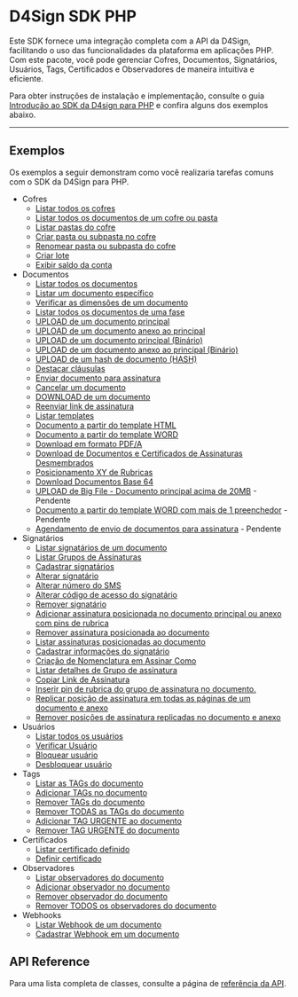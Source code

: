 # D4Sign SDK PHP

Este SDK fornece uma integração completa com a API da D4Sign, facilitando o uso das funcionalidades da plataforma em aplicações PHP.
Com este pacote, você pode gerenciar Cofres, Documentos, Signatários, Usuários, Tags, Certificados e Observadores de maneira intuitiva e eficiente.

Para obter instruções de instalação e implementação, consulte o guia [Introdução ao SDK da D4sign para PHP](./getting_started.md) e confira alguns dos exemplos abaixo.

---

## Exemplos

Os exemplos a seguir demonstram como você realizaria tarefas comuns com o SDK da D4Sign para PHP.

- Cofres
  - [Listar todos os cofres](./examples/safe/list_all_safes.md)
  - [Listar todos os documentos de um cofre ou pasta](./examples/safe/list_all_documents_in_a_safe_or_folder.md)
  - [Listar pastas do cofre](./examples/safe/list_safe_folders.md)
  - [Criar pasta ou subpasta no cofre](./examples/safe/create_folder_or_subfolder_in_safe.md)
  - [Renomear pasta ou subpasta do cofre](./examples/safe/rename_safe_folder_or_subfolder.md)
  - [Criar lote](./examples/safe/create_batch.md)
  - [Exibir saldo da conta](./examples/safe/show_account_balance.md)
- Documentos
  - [Listar todos os documentos](./examples/document/list_all_documents.md)
  - [Listar um documento específico](./examples/document/list_a_specific_document.md)
  - [Verificar as dimensões de um documento](./examples/document/check_document_dimensions.md)
  - [Listar todos os documentos de uma fase](./examples/document/list_all_documents_in_a_phase.md)
  - [UPLOAD de um documento principal](./examples/document/upload_a_main_document.md)
  - [UPLOAD de um documento anexo ao principal](./examples/document/upload_a_document_attached_to_main.md)
  - [UPLOAD de um documento principal (Binário)](./examples/document/upload_a_main_document_binary.md)
  - [UPLOAD de um documento anexo ao principal (Binário)](./examples/document/upload_a_document_attached_to_main_binary.md)
  - [UPLOAD de um hash de documento (HASH)](./examples/document/upload_a_document_hash.md)
  - [Destacar cláusulas](./examples/document/highlight_clauses.md)
  - [Enviar documento para assinatura](./examples/document/send_document_for_signature.md)
  - [Cancelar um documento](./examples/document/cancel_a_document.md)
  - [DOWNLOAD de um documento](./examples/document/download_a_document.md)
  - [Reenviar link de assinatura](./examples/document/resend_signature_link.md)
  - [Listar templates](./examples/document/list_templates.md)
  - [Documento a partir do template HTML](./examples/document/document_from_html_template.md)
  - [Documento a partir do template WORD](./examples/document/document_from_word_template.md)
  - [Download em formato PDF/A](./examples/document/download_in_pdf_format_a.md)
  - [Download de Documentos e Certificados de Assinaturas Desmembrados](./examples/document/download_documents_and_separated_signature_certificates.md)
  - [Posicionamento XY de Rubricas](./examples/document/xy_positioning_of_initials.md)
  - [Download Documentos Base 64](./examples/document/download_documents_base_64.md)
  - [UPLOAD de Big File - Documento principal acima de 20MB](./examples/document/upload_big_file.md) - Pendente
  - [Documento a partir do template WORD com mais de 1 preenchedor](./examples/document/document_from_word_template_with_more_than_one_filler.md) - Pendente
  - [Agendamento de envio de documentos para assinatura](./examples/document/schedule_sending_documents_for_signature.md) - Pendente
- Signatários
  - [Listar signatários de um documento](./examples/signatory/list_document_signers.md)
  - [Listar Grupos de Assinaturas](./examples/signatory/list_signature_groups.md)
  - [Cadastrar signatários](./examples/signatory/register_signers.md)
  - [Alterar signatário](./examples/signatory/update_signer.md)
  - [Alterar número do SMS](./examples/signatory/update_sms_number.md)
  - [Alterar código de acesso do signatário](./examples/signatory/update_signer_access_code.md)
  - [Remover signatário](./examples/signatory/remove_signer.md)
  - [Adicionar assinatura posicionada no documento principal ou anexo com pins de rubrica](./examples/signatory/add_positioned_signature_to_main_document_or_attachment_with_initial_pins.md)
  - [Remover assinatura posicionada ao documento](./examples/signatory/remove_positioned_signature_from_document.md)
  - [Listar assinaturas posicionadas ao documento](./examples/signatory/list_positioned_signatures_on_document.md)
  - [Cadastrar informações do signatário](./examples/signatory/register_signer_information.md)
  - [Criação de Nomenclatura em Assinar Como](./examples/signatory/create_nomenclature_in_sign_as.md)
  - [Listar detalhes de Grupo de assinatura](./examples/signatory/list_signature_group_details.md)
  - [Copiar Link de Assinatura](./examples/signatory/copy_signature_link.md)
  - [Inserir pin de rubrica do grupo de assinatura no documento.](./examples/signatory/insert_signature_group_initial_pin_into_document.md)
  - [Replicar posição de assinatura em todas as páginas de um documento e anexo](./examples/signatory/replicate_signature_position_across_all_pages_of_document_and_attachment.md)
  - [Remover posições de assinatura replicadas no documento e anexo](./examples/signatory/remove_replicated_signature_positions_from_document_and_attachment.md)
- Usuários
  - [Listar todos os usuários](./examples/user/list_all_users.md)
  - [Verificar Usuário](./examples/user/check_user.md)
  - [Bloquear usuário](./examples/user/block_user.md)
  - [Desbloquear usuário](./examples/user/unblock_user.md)
- Tags
  - [Listar as TAGs do documento](./examples/tag/list_the_documents_tags.md)
  - [Adicionar TAGs no documento](./examples/tag/add_tags_to_the_document.md)
  - [Remover TAGs do documento](./examples/tag/remove_tags_from_the_document.md)
  - [Remover TODAS as TAGs do documento](./examples/tag/remove_all_tags_from_the_document.md)
  - [Adicionar TAG URGENTE ao documento](./examples/tag/add_urgent_tag_to_the_document.md)
  - [Remover TAG URGENTE do documento](./examples/tag/remove_urgent_tag_from_the_document.md)
- Certificados
  - [Listar certificado definido](./examples/certificate/list_defined_certificate.md)
  - [Definir certificado](./examples/certificate/define_certificate.md)
- Observadores
  - [Listar observadores do documento](./examples/watcher/list_document_watchers.md)
  - [Adicionar observador no documento](./examples/watcher/add_watcher_to_document.md)
  - [Remover observador do documento](./examples/watcher/remove_watcher_from_document.md)
  - [Remover TODOS os observadores do documento](./examples/watcher/remove_all_watchers_from_document.md)
- Webhooks
  - [Listar Webhook de um documento](./examples/webhook/list_webhook_of_a_document.md)
  - [Cadastrar Webhook em um documento](./examples/webhook/register_webhook_in_a_document.md)

## API Reference

Para uma lista completa de classes, consulte a página de [referência da API](./reference.md).